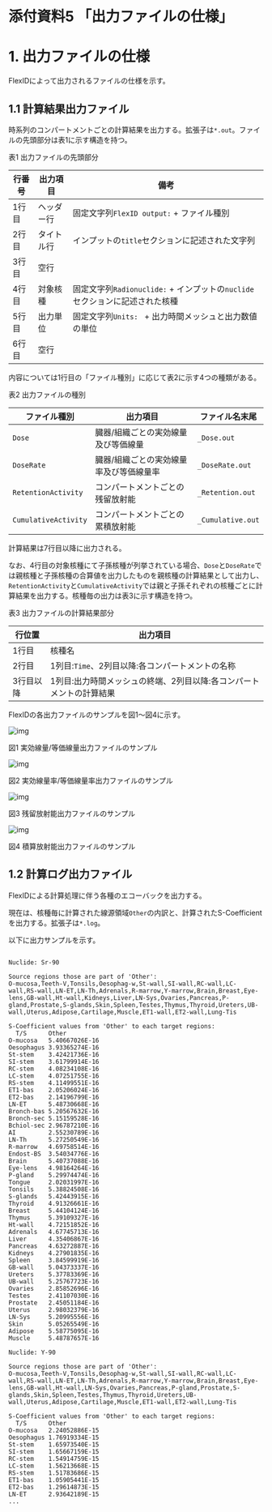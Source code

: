# 添付資料5 「出力ファイルの仕様」

# 1. 出力ファイルの仕様

FlexIDによって出力されるファイルの仕様を示す。

## 1.1 計算結果出力ファイル

時系列のコンパートメントごとの計算結果を出力する。拡張子は`*.out`。ファイルの先頭部分は表1に示す構造を持つ。

表1 出力ファイルの先頭部分

|行番号|出力項目|備考|
|--|--|--|
|1行目|ヘッダー行|固定文字列`FlexID output:` + ファイル種別|
|2行目|タイトル行|インプットの`title`セクションに記述された文字列|
|3行目|空行|
|4行目|対象核種|固定文字列`Radionuclide:` + インプットの`nuclide`セクションに記述された核種|
|5行目|出力単位|固定文字列`Units: ` + 出力時間メッシュと出力数値の単位|
|6行目|空行|

内容については1行目の「ファイル種別」に応じて表2に示す4つの種類がある。

表2 出力ファイルの種別

|ファイル種別|出力項目|ファイル名末尾
|--|--|--|
|`Dose`|臓器/組織ごとの実効線量及び等価線量|`_Dose.out`|
|`DoseRate`|臓器/組織ごとの実効線量率及び等価線量率|`_DoseRate.out`|
|`RetentionActivity`|コンパートメントごとの残留放射能|`_Retention.out`|
|`CumulativeActivity`|コンパートメントごとの累積放射能|`_Cumulative.out`|

計算結果は7行目以降に出力される。

なお、4行目の対象核種にて子孫核種が列挙されている場合、`Dose`と`DoseRate`では親核種と子孫核種の合算値を出力したものを親核種の計算結果として出力し、`RetentionActivity`と`CumulativeActivity`では親と子孫それぞれの核種ごとに計算結果を出力する。核種毎の出力は表3に示す構造を持つ。

表3 出力ファイルの計算結果部分

|行位置|出力項目|
|--|--|
|1行目|核種名|
|2行目|1列目:`Time`、2列目以降:各コンパートメントの名称|
|3行目以降|1列目:出力時間メッシュの終端、2列目以降:各コンパートメントの計算結果|

FlexIDの各出力ファイルのサンプルを図1～図4に示す。

![img](images/Figure_A5-1.png)

図1 実効線量/等価線量出力ファイルのサンプル

![img](images/Figure_A5-2.png)

図2 実効線量率/等価線量率出力ファイルのサンプル

![img](images/Figure_A5-3.png)

図3 残留放射能出力ファイルのサンプル

![img](images/Figure_A5-4.png)

図4 積算放射能出力ファイルのサンプル

## 1.2 計算ログ出力ファイル

FlexIDによる計算処理に伴う各種のエコーバックを出力する。

現在は、核種毎に計算された線源領域`Other`の内訳と、計算されたS-Coefficientを出力する。拡張子は`*.log`。

以下に出力サンプルを示す。

```

Nuclide: Sr-90

Source regions those are part of 'Other':
O-mucosa,Teeth-V,Tonsils,Oesophag-w,St-wall,SI-wall,RC-wall,LC-wall,RS-wall,LN-ET,LN-Th,Adrenals,R-marrow,Y-marrow,Brain,Breast,Eye-lens,GB-wall,Ht-wall,Kidneys,Liver,LN-Sys,Ovaries,Pancreas,P-gland,Prostate,S-glands,Skin,Spleen,Testes,Thymus,Thyroid,Ureters,UB-wall,Uterus,Adipose,Cartilage,Muscle,ET1-wall,ET2-wall,Lung-Tis

S-Coefficient values from 'Other' to each target regions:
  T/S      Other         
O-mucosa   5.40667026E-16
Oesophagus 3.93365274E-16
St-stem    3.42421736E-16
SI-stem    3.61799914E-16
RC-stem    4.08234108E-16
LC-stem    4.07251755E-16
RS-stem    4.11499551E-16
ET1-bas    2.05206024E-16
ET2-bas    2.14196799E-16
LN-ET      5.48730668E-16
Bronch-bas 5.20567632E-16
Bronch-sec 5.15159528E-16
Bchiol-sec 2.96787210E-16
AI         2.55230789E-16
LN-Th      5.27250549E-16
R-marrow   4.69758514E-16
Endost-BS  3.54034776E-16
Brain      5.40737088E-16
Eye-lens   4.98164264E-16
P-gland    5.29974474E-16
Tongue     2.02031997E-16
Tonsils    5.38824508E-16
S-glands   5.42443915E-16
Thyroid    4.91326661E-16
Breast     5.44104124E-16
Thymus     5.39109327E-16
Ht-wall    4.72151852E-16
Adrenals   4.67745713E-16
Liver      4.35406867E-16
Pancreas   4.63272887E-16
Kidneys    4.27901835E-16
Spleen     3.84599919E-16
GB-wall    5.04373337E-16
Ureters    5.37783369E-16
UB-wall    5.25767723E-16
Ovaries    2.85852696E-16
Testes     2.41107030E-16
Prostate   2.45051184E-16
Uterus     2.98032379E-16
LN-Sys     5.20995556E-16
Skin       5.05265549E-16
Adipose    5.58775095E-16
Muscle     5.48787657E-16

Nuclide: Y-90

Source regions those are part of 'Other':
O-mucosa,Teeth-V,Tonsils,Oesophag-w,St-wall,SI-wall,RC-wall,LC-wall,RS-wall,LN-ET,LN-Th,Adrenals,R-marrow,Y-marrow,Brain,Breast,Eye-lens,GB-wall,Ht-wall,LN-Sys,Ovaries,Pancreas,P-gland,Prostate,S-glands,Skin,Spleen,Testes,Thymus,Thyroid,Ureters,UB-wall,Uterus,Adipose,Cartilage,Muscle,ET1-wall,ET2-wall,Lung-Tis

S-Coefficient values from 'Other' to each target regions:
  T/S      Other         
O-mucosa   2.24052886E-15
Oesophagus 1.76919334E-15
St-stem    1.65973540E-15
SI-stem    1.65667159E-15
RC-stem    1.54914759E-15
LC-stem    1.56213668E-15
RS-stem    1.51783686E-15
ET1-bas    1.05905441E-15
ET2-bas    1.29614873E-15
LN-ET      2.93642189E-15
...
```